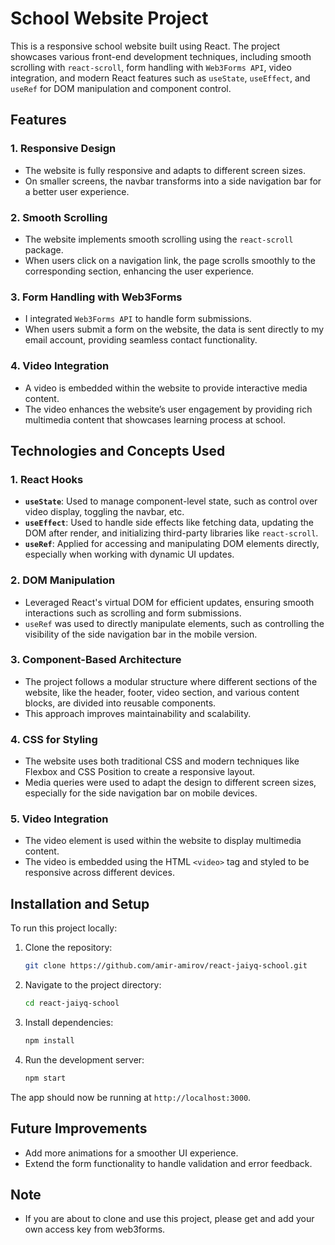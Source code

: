 # School Website Project

This is a responsive school website built using React. The project showcases various front-end development techniques, including smooth scrolling with `react-scroll`, form handling with `Web3Forms API`, video integration, and modern React features such as `useState`, `useEffect`, and `useRef` for DOM manipulation and component control.

## Features

### 1. **Responsive Design**
- The website is fully responsive and adapts to different screen sizes.
- On smaller screens, the navbar transforms into a side navigation bar for a better user experience.

### 2. **Smooth Scrolling**
- The website implements smooth scrolling using the `react-scroll` package.
- When users click on a navigation link, the page scrolls smoothly to the corresponding section, enhancing the user experience.

### 3. **Form Handling with Web3Forms**
- I integrated `Web3Forms API` to handle form submissions.
- When users submit a form on the website, the data is sent directly to my email account, providing seamless contact functionality.

### 4. **Video Integration**
- A video is embedded within the website to provide interactive media content.
- The video enhances the website’s user engagement by providing rich multimedia content that showcases learning process at school.

## Technologies and Concepts Used

### 1. **React Hooks**
- **`useState`**: Used to manage component-level state, such as control over video display, toggling the navbar, etc.
- **`useEffect`**: Used to handle side effects like fetching data, updating the DOM after render, and initializing third-party libraries like `react-scroll`.
- **`useRef`**: Applied for accessing and manipulating DOM elements directly, especially when working with dynamic UI updates.

### 2. **DOM Manipulation**
- Leveraged React's virtual DOM for efficient updates, ensuring smooth interactions such as scrolling and form submissions.
- `useRef` was used to directly manipulate elements, such as controlling the visibility of the side navigation bar in the mobile version.

### 3. **Component-Based Architecture**
- The project follows a modular structure where different sections of the website, like the header, footer, video section, and various content blocks, are divided into reusable components.
- This approach improves maintainability and scalability.

### 4. **CSS for Styling**
- The website uses both traditional CSS and modern techniques like Flexbox and СSS Position to create a responsive layout.
- Media queries were used to adapt the design to different screen sizes, especially for the side navigation bar on mobile devices.

### 5. **Video Integration**
- The video element is used within the website to display multimedia content.
- The video is embedded using the HTML `<video>` tag and styled to be responsive across different devices.

## Installation and Setup

To run this project locally:

1. Clone the repository:
   ```bash
   git clone https://github.com/amir-amirov/react-jaiyq-school.git
   ```
   
2. Navigate to the project directory:
   ```bash
   cd react-jaiyq-school
   ```
   
3. Install dependencies:
   ```bash
   npm install
   ```
   
4. Run the development server:
   ```bash
   npm start
   ```

The app should now be running at `http://localhost:3000`.

## Future Improvements

- Add more animations for a smoother UI experience.
- Extend the form functionality to handle validation and error feedback.

## Note

- If you are about to clone and use this project, please get and add your own access key from web3forms.